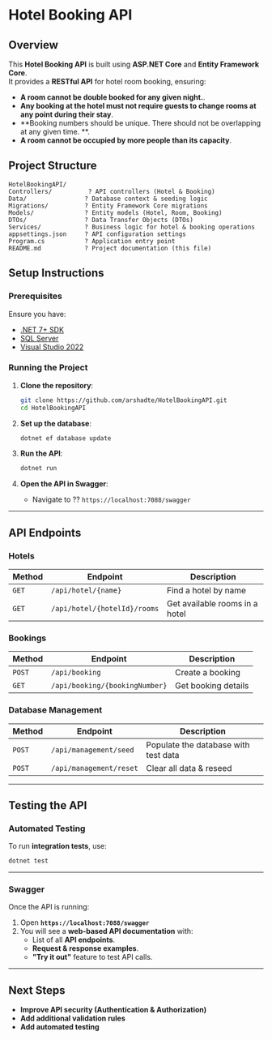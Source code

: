 # Hotel Booking API

## Overview
This **Hotel Booking API** is built using **ASP.NET Core** and **Entity Framework Core**.  
It provides a **RESTful API** for hotel room booking, ensuring:
- **A room cannot be double booked for any given night.**.
- **Any booking at the hotel must not require guests to change rooms at any point
during their stay**.
- **Booking numbers should be unique. There should not be overlapping at any
given time.
**.
- **A room cannot be occupied by more people than its capacity**.

## Project Structure
```
HotelBookingAPI/
Controllers/          ? API controllers (Hotel & Booking)
Data/                ? Database context & seeding logic
Migrations/          ? Entity Framework Core migrations
Models/              ? Entity models (Hotel, Room, Booking)
DTOs/                ? Data Transfer Objects (DTOs)
Services/            ? Business logic for hotel & booking operations
appsettings.json     ? API configuration settings
Program.cs           ? Application entry point
README.md            ? Project documentation (this file)

```

## Setup Instructions

### **Prerequisites**
Ensure you have:
- [.NET 7+ SDK](https://dotnet.microsoft.com/en-us/download)
- [SQL Server](https://docs.microsoft.com/en-us/sql/database-engine/configure-windows/sql-server-configuration-manager)
- [Visual Studio 2022](https://visualstudio.microsoft.com/)

### **Running the Project**
1. **Clone the repository**:
   ```sh
   git clone https://github.com/arshadte/HotelBookingAPI.git
   cd HotelBookingAPI
   ```

2. **Set up the database**:
   ```sh
   dotnet ef database update
   ```

3. **Run the API**:
   ```sh
   dotnet run
   ```

4. **Open the API in Swagger**:
   - Navigate to ?? `https://localhost:7088/swagger`

---

## **API Endpoints**
### **Hotels**
| Method | Endpoint | Description |
|--------|---------|-------------|
| `GET` | `/api/hotel/{name}` | Find a hotel by name |
| `GET` | `/api/hotel/{hotelId}/rooms` | Get available rooms in a hotel |

### **Bookings**
| Method | Endpoint | Description |
|--------|---------|-------------|
| `POST` | `/api/booking` | Create a booking |
| `GET` | `/api/booking/{bookingNumber}` | Get booking details |

### **Database Management**
| Method | Endpoint | Description |
|--------|---------|-------------|
| `POST` | `/api/management/seed` | Populate the database with test data |
| `POST` | `/api/management/reset` | Clear all data & reseed |

---

## **Testing the API**
### **Automated Testing**
To run **integration tests**, use:
```sh
dotnet test
```

---

### **Swagger**
Once the API is running:
1. Open **`https://localhost:7088/swagger`**
2. You will see a **web-based API documentation** with:
   - List of all **API endpoints**.
   - **Request & response examples**.
   - **"Try it out"** feature to test API calls.

---

## **Next Steps**
- **Improve API security (Authentication & Authorization)**
- **Add additional validation rules**
- **Add automated testing**

